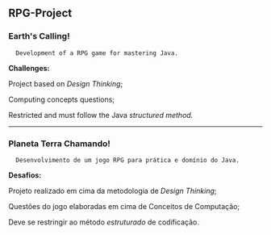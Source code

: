 ## RPG-Project 
### Earth's Calling! 
      Development of a RPG game for mastering Java.



<b>Challenges:</b>
  
 Project based on <i>Design Thinking</i>;
 
 Computing concepts questions;
 
 Restricted and must follow the Java _structured method._
 
 
 
______________________________________________________


### Planeta Terra Chamando!
      Desenvolvimento de um jogo RPG para prática e domínio do Java.
 
 <b>Desafios: </b>

Projeto realizado em cima da metodologia de <i>Design Thinking</i>;

Questões do jogo elaboradas em cima de Conceitos de Computação;

Deve se restringir ao método <i>estruturado</i> de codificação. 
